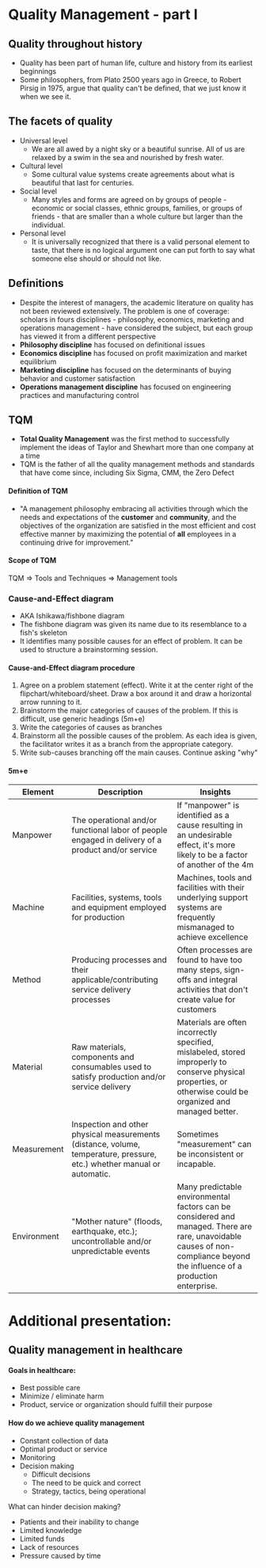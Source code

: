 # Quality Management - part I
## Quality throughout history
+ Quality has been part of human life, culture and history from its earliest beginnings
+ Some philosophers, from Plato 2500 years ago in Greece, to Robert Pirsig in 1975, argue that quality can't be defined, that we just know it when we see it.

## The facets of quality
+ Universal level
	+ We are all awed by a night sky or a beautiful sunrise. All of us are relaxed by a swim in the sea and nourished by fresh water.
+ Cultural level
	+ Some cultural value systems create agreements about what is beautiful that last for centuries.
+ Social level
	+ Many styles and forms are agreed on by groups of people - economic or social classes, ethnic groups, families, or groups of friends - that are smaller than a whole culture but larger than the individual.
+ Personal level
	+ It is universally recognized that there is a valid personal element to taste, that there is no logical argument one can put forth to say what someone else should or should not like.
## Definitions
+ Despite the interest of managers, the academic literature on quality has not been reviewed extensively. The problem is one of coverage: scholars in fours disciplines - philosophy, economics, marketing and operations management - have considered the subject, but each group has viewed it from a different perspective
+ **Philosophy discipline** has focused on definitional issues
+ **Economics discipline** has focused on profit maximization and market equilibrium
+ **Marketing discipline** has focused on the determinants of buying behavior and customer satisfaction
+ **Operations management discipline** has focused on engineering practices and manufacturing control

## TQM
+ **Total Quality Management** was the first method to successfully implement the ideas of Taylor and Shewhart more than one company at a time
+ TQM is the father of all the quality management methods and standards that have come since, including Six Sigma, CMM, the Zero Defect
#### Definition of TQM
+ "A management philosophy embracing all activities through which the needs and expectations of the **customer** and **community**, and the objectives of the organization are satisfied in the most efficient and cost effective manner by maximizing the potential of **all** employees in a continuing drive for improvement."
#### Scope of TQM
TQM => Tools and Techniques => Management tools
### Cause-and-Effect diagram
+ AKA Ishikawa/fishbone diagram
+ The fishbone diagram was given its name due to its resemblance to a fish's skeleton
+ It identifies many possible causes for an effect of problem. It can be used to structure a brainstorming session.
#### Cause-and-Effect diagram procedure
1. Agree on a problem statement (effect). Write it at the center right of the flipchart/whiteboard/sheet. Draw a box around it and draw a horizontal arrow running to it.
2. Brainstorm the major categories of causes of the problem. If this is difficult, use generic headings (5m+e)
3. Write the categories of causes as branches
4. Brainstorm all the possible causes of the problem. As each idea is given, the facilitator writes it as a branch from the appropriate category.
5. Write sub-causes branching off the main causes. Continue asking "why"

#### 5m+e

| Element     | Description                                                                                                             | Insights                                                                                                                                                                    |
| ----------- | ----------------------------------------------------------------------------------------------------------------------- | --------------------------------------------------------------------------------------------------------------------------------------------------------------------------- |
| Manpower    | The operational and/or functional labor of people engaged in delivery of a product and/or service                       | If "manpower" is identified as a cause resulting in an undesirable effect, it's more likely to be a factor of another of the 4m                                             |
| Machine     | Facilities, systems, tools and equipment employed for production                                                        | Machines, tools and facilities with their underlying support systems are frequently mismanaged to achieve excellence                                                        |
| Method      | Producing processes and their applicable/contributing service delivery processes                                        | Often processes are found to have too many steps, sign-offs and integral activities that don't create value for customers                                                   |
| Material    | Raw materials, components and consumables used to satisfy production and/or service delivery                            | Materials are often incorrectly specified, mislabeled, stored improperly to conserve physical properties, or otherwise could be organized and managed better.               |
| Measurement | Inspection and other physical measurements (distance, volume, temperature, pressure, etc.) whether manual or automatic. | Sometimes "measurement" can be inconsistent or incapable.                                                                                                                   |
| Environment | "Mother nature" (floods, earthquake, etc.); uncontrollable and/or unpredictable events                                  | Many predictable environmental factors can be considered and managed. There are rare, unavoidable causes of non-compliance beyond the influence of a production enterprise. |


# Additional presentation:
## Quality management in healthcare
#### Goals in healthcare:
+ Best possible care
+ Minimize / eliminate harm
+ Product, service or organization should fulfill their purpose

#### How do we achieve quality management
+ Constant collection of data
+ Optimal product or service
+ Monitoring
+ Decision making
	+ Difficult decisions
	+ The need to be quick and correct
	+ Strategy, tactics, being operational

What can hinder decision making?
+ Patients and their inability to change
+ Limited knowledge
+ Limited funds
+ Lack of resources
+ Pressure caused by time

